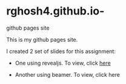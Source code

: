 # rghosh4.github.io-

github pages site

This is my github pages site.

I created 2 set of slides for this assignment:

-   One using revealjs. To view, click [here](reveal.html)

-   Another using beamer. To view, click here
